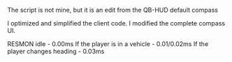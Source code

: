 The script is not mine, but it is an edit from the QB-HUD default compass

I optimized and simplified the client code. I modified the complete compass UI. 

RESMON 
idle - 0.00ms
If the player is in a vehicle - 0.01/0.02ms
If the player changes heading - 0.03ms
